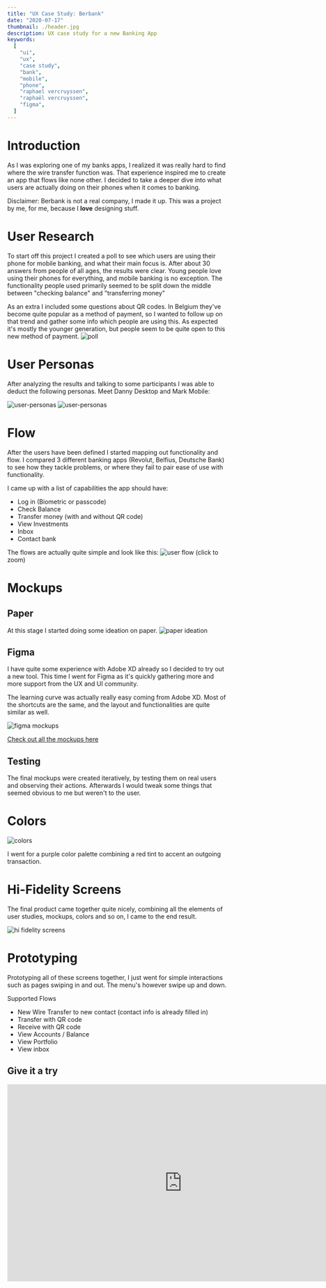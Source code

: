 ```yaml
---
title: "UX Case Study: Berbank"
date: "2020-07-17"
thumbnail: ./header.jpg
description: UX case study for a new Banking App
keywords:
  [
    "ui",
    "ux",
    "case study",
    "bank",
    "mobile",
    "phone",
    "raphael vercruyssen",
    "raphaël vercruyssen",
    "figma",
  ]
---
```


# Introduction

As I was exploring one of my banks apps, I realized it was really hard to find where the wire transfer function was. That experience inspired me to create an app that flows like none other. I decided to take a deeper dive into what users are actually doing on their phones when it comes to banking.

Disclaimer: Berbank is not a real company, I made it up. This was a project by me, for me, because I **love** designing stuff.

# User Research

To start off this project I created a poll to see which users are using their phone for mobile banking, and what their main focus is. After about 30 answers from people of all ages, the results were clear. Young people love using their phones for everything, and mobile banking is no exception. The functionality people used primarily seemed to be split down the middle between "checking balance" and "transferring money"

As an extra I included some questions about QR codes. In Belgium they've become quite popular as a method of payment, so I wanted to follow up on that trend and gather some info which people are using this. As expected it's mostly the younger generation, but people seem to be quite open to this new method of payment.
![poll](./poll.jpg)

# User Personas

After analyzing the results and talking to some participants I was able to deduct the following personas. Meet Danny Desktop and Mark Mobile:

![user-personas](./markmobile.jpg)
![user-personas](./dannydesktop.jpg)

# Flow

After the users have been defined I started mapping out functionality and flow. I compared 3 different banking apps (Revolut, Belfius, Deutsche Bank) to see how they tackle problems, or where they fail to pair ease of use with functionality.

I came up with a list of capabilities the app should have:

- Log in (Biometric or passcode)
- Check Balance
- Transfer money (with and without QR code)
- View Investments
- Inbox
- Contact bank

The flows are actually quite simple and look like this:
![user flow](./userflow.jpg)
(click to zoom)

# Mockups

## Paper

At this stage I started doing some ideation on paper.
![paper ideation](./papermockups.jpg)

## Figma

I have quite some experience with Adobe XD already so I decided to try out a new tool. This time I went for Figma as it's quickly gathering more and more support from the UX and UI community.

The learning curve was actually really easy coming from Adobe XD. Most of the shortcuts are the same, and the layout and functionalities are quite similar as well.

![figma mockups](./figmamockups.jpg)

<a href="https://www.figma.com/file/H8M98HbcToxQCGBx3zqB4g/Berbank-Lo-Fi?node-id=0%3A1" target="_blank">Check out all the mockups here</a>

## Testing

The final mockups were created iteratively, by testing them on real users and observing their actions. Afterwards I would tweak some things that seemed obvious to me but weren't to the user.

# Colors

![colors](./colors.jpg)

I went for a purple color palette combining a red tint to accent an outgoing transaction.

# Hi-Fidelity Screens

The final product came together quite nicely, combining all the elements of user studies, mockups, colors and so on, I came to the end result.

![hi fidelity screens](./hi-fidelity-screens.jpg)

# Prototyping

Prototyping all of these screens together, I just went for simple interactions such as pages swiping in and out. The menu's however swipe up and down.

Supported Flows

- New Wire Transfer to new contact (contact info is already filled in)
- Transfer with QR code
- Receive with QR code
- View Accounts / Balance
- View Portfolio
- View inbox

## Give it a try

<iframe style="border: 1px solid rgba(0, 0, 0, 0.1);" width="800" height="450" src="https://www.figma.com/embed?embed_host=share&url=https%3A%2F%2Fwww.figma.com%2Fproto%2FNCunNyDLoFoBt8pkQ0Yfz0%2FBerbank-High-Fidelity%3Fnode-id%3D74%253A74%26scaling%3Dscale-down&chrome=DOCUMENTATION" allowfullscreen></iframe>
